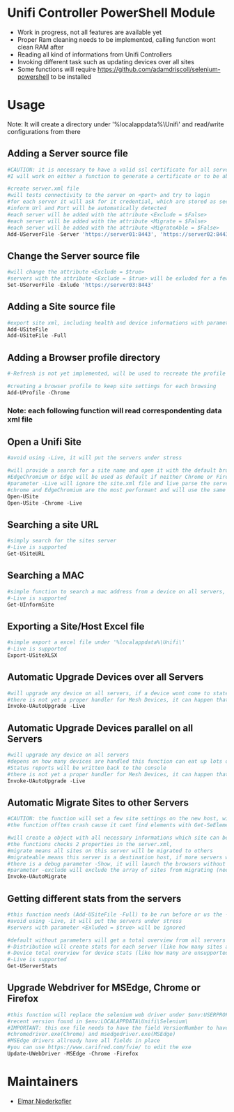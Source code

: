 # Unifi Controller PowerShell Module
- Work in progress, not all features are available yet
- Proper Ram cleaning needs to be implemented, calling function wont clean RAM after
- Reading all kind of informations from Unifi Controllers
- Invoking different task such as updating devices over all sites
- Some functions will require https://github.com/adamdriscoll/selenium-powershell to be installed

# Usage
Note: It will create a directory under '%localappdata%\Unifi\' and read/write configurations from there

## Adding a Server source file
```powershell
#CAUTION: it is necessary to have a valid ssl certificate for all servers
#I will work on either a function to generate a certificate or to be able to ignore any ssl warning

#create server.xml file
#will tests connectivity to the server on <port> and try to login
#for each server it will ask for it credential, which are stored as secure strings in the xml
#inform Url and Port will be automatically detected
#each server will be added with the attribute <Exclude = $False>
#each server will be added with the attribute <Migrate = $False>
#each server will be added with the attribute <MigrateAble = $False>
Add-UServerFile -Server 'https://server01:8443', 'https://server02:8443', 'https://server03:8443'
```

## Change the Server source file
```powershell
#will change the attribute <Exclude = $true>
#servers with the attribute <Exclude = $true> will be exluded for a few functions
Set-UServerFile -Exlude 'https://server03:8443'
```

## Adding a Site source file
```powershell
#export site xml, including health and device informations with parameter -Full (large file)
Add-USiteFile 
Add-USiteFile -Full
```

## Adding a Browser profile directory
```powershell
#-Refresh is not yet implemented, will be used to recreate the profile if there are problems with it

#creating a browser profile to keep site settings for each browsing
Add-UProfile -Chrome
```

### Note: each following function will read correspondenting data xml file

## Open a Unifi Site
```powershell
#avoid using -Live, it will put the servers under stress

#will provide a search for a site name and open it with the default browser (-Chrome or -Firefox will force the named browser)
#EdgeChromium or Edge will be used as default if neither Chrome or Firefox is installed
#parameter -Live will ignore the site.xml file and live parse the servers
#chrome and EdgeChromium are the most performant and will use the same profile
Open-USite
Open-USite -Chrome -Live
```

## Searching a site URL
```powershell
#simply search for the sites server
#-Live is supported
Get-USiteURL
```

## Searching a MAC 
```powershell
#simple function to search a mac address from a device on all servers, helpfull if you forgot under which site the inform was done
#-Live is supported
Get-UInformSite
```

## Exporting a Site/Host Excel file
```powershell
#simple export a excel file under '%localappdata%\Unifi\'
#-Live is supported
Export-USiteXLSX
```

## Automatic Upgrade Devices over all Servers
```powershell
#will upgrade any device on all servers, if a device wont come to state 1 (Connected) after 7min it will stop proccess more devices
#there is not yet a proper handler for Mesh Devices, it can happen that Mesh Devices arnt updated as the downlink ap needs to be updated first
Invoke-UAutoUpgrade -Live
```

## Automatic Upgrade Devices parallel on all Servers
```powershell
#will upgrade any device on all servers
#depens on how many devices are handled this function can eat up lots of ram (3300 ~ 3gb Ram), proper disposal needs to be implented
#Status reports will be written back to the console
#there is not yet a proper handler for Mesh Devices, it can happen that Mesh Devices arnt updated as the downlink ap needs to be updated first
Invoke-UAutoUpgrade -Live
```

## Automatic Migrate Sites to other Servers
```powershell
#CAUTION: the function will set a few site settings on the new host, will enable advanced functions, and disable automatic upgrade and email alerts | switch parameters needs to be added
#the function offten crash cause it cant find elements with Get-SeElement

#will create a object with all necessary informations which site can be migrated
#the functions checks 2 properties in the server.xml, 
#migrate means all sites on this server will be migrated to others
#migrateable means this server is a destination host, if more servers with this propertie are enabled, it will rotate using allways the server with the less adopted devices
#there is a debug parameter -Show, it will launch the browsers without headless
#parameter -exclude will exclude the array of sites from migrating (needs to match the site name)
Invoke-UAutoMigrate
```

## Getting different stats from the servers
```powershell
#this function needs (Add-USiteFile -Full) to be run before or us the -Live parameter
#avoid using -Live, it will put the servers under stress
#servers with parameter <Exluded = $true> will be ignored

#default without parameters will get a total overview from all servers
#-Distribution will create stats for each server (like how many sites and devices are on any single server)
#-Device total overview for device stats (like how many are unsupported or incompatible)
#-Live is supported
Get-UServerStats
```

## Upgrade Webdriver for MSEdge, Chrome or Firefox
```powershell
#this function will replace the selenium web driver under $env:USERPROFILE\Documents\PowerShell\Modules\Selenium\$SeleniumVersion\assemblies\ with the most
#recent version found in $env:LOCALAPPDATA\Unifi\Selenium\
#IMPORTANT: this exe file needs to have the field VersionNumber to have a valid version and OriginalFilename to have the filename like geckodriver.exe(Firefox),
#chromedriver.exe(Chrome) and msedgedriver.exe(MSEdge)
#MSEdge drivers allready have all fields in place
#you can use https://www.carifred.com/fvie/ to edit the exe
Update-UWebDriver -MSEdge -Chrome -Firefox
```

# Maintainers 
- [Elmar Niederkofler](https://github.com/BuggeXX)
